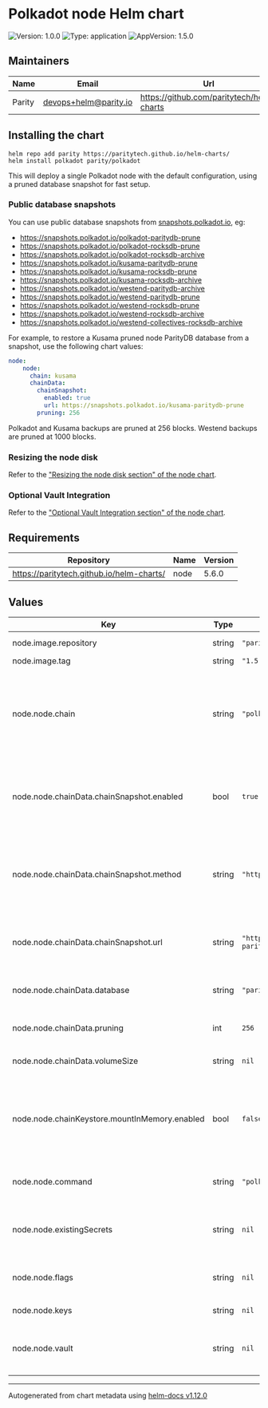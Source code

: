 <!--
DO NOT EDIT README.md manually!
We're using [helm-docs](https://github.com/norwoodj/helm-docs) to render values of the chart.
If you updated values.yaml file make sure to render a new README.md locally before submitting a Pull Request.

If you're using [pre-commit](https://pre-commit.com/) make sure to install the hooks first:
```
pre-commit install
```
REAMDE.md will be updating automatically after that.

Otherwise, you should install helm-docs and manually update README.md. Navigate to repository root and run:
`helm-docs --chart-search-root=charts/node --template-files=README.md.gotmpl`

You may encounter `files were modified by this hook` error after updating README.md.gotmpl file when using pre-commit.
This is intended behaviour. Make sure to run `git add -A` once again to stage changes in the auto-updated REAMDE.md
-->

# Polkadot node Helm chart

![Version: 1.0.0](https://img.shields.io/badge/Version-1.0.0-informational?style=flat-square) ![Type: application](https://img.shields.io/badge/Type-application-informational?style=flat-square) ![AppVersion: 1.5.0](https://img.shields.io/badge/AppVersion-1.5.0-informational?style=flat-square)

## Maintainers

| Name | Email | Url |
| ---- | ------ | --- |
| Parity | <devops+helm@parity.io> | <https://github.com/paritytech/helm-charts> |

## Installing the chart

```console
helm repo add parity https://paritytech.github.io/helm-charts/
helm install polkadot parity/polkadot
```

This will deploy a single Polkadot node with the default configuration, using a pruned database snapshot for fast setup.

### Public database snapshots

You can use public database snapshots from [snapshots.polkadot.io](https://snapshots.polkadot.io/), eg:

- https://snapshots.polkadot.io/polkadot-paritydb-prune
- https://snapshots.polkadot.io/polkadot-rocksdb-prune
- https://snapshots.polkadot.io/polkadot-rocksdb-archive
- https://snapshots.polkadot.io/kusama-paritydb-prune
- https://snapshots.polkadot.io/kusama-rocksdb-prune
- https://snapshots.polkadot.io/kusama-rocksdb-archive
- https://snapshots.polkadot.io/westend-paritydb-archive
- https://snapshots.polkadot.io/westend-paritydb-prune
- https://snapshots.polkadot.io/westend-rocksdb-prune
- https://snapshots.polkadot.io/westend-rocksdb-archive
- https://snapshots.polkadot.io/westend-collectives-rocksdb-archive

For example, to restore a Kusama pruned node ParityDB database from a snapshot, use the following chart values:
```yaml
node:
    node:
      chain: kusama
      chainData:
        chainSnapshot:
          enabled: true
          url: https://snapshots.polkadot.io/kusama-paritydb-prune
        pruning: 256
```

Polkadot and Kusama backups are pruned at 256 blocks. Westend backups are pruned at 1000 blocks.

### Resizing the node disk

Refer to the ["Resizing the node disk section" of the node chart](https://github.com/paritytech/helm-charts/tree/main/charts/node#resizing-the-node-disk).

### Optional Vault Integration

Refer to the ["Optional Vault Integration section" of the node chart](https://github.com/paritytech/helm-charts/tree/main/charts/node#optional-vault-integration).

## Requirements

| Repository | Name | Version |
|------------|------|---------|
| https://paritytech.github.io/helm-charts/ | node | 5.6.0 |

## Values

| Key | Type | Default | Description |
|-----|------|---------|-------------|
| node.image.repository | string | `"parity/polkadot"` | Image repository |
| node.image.tag | string | `"1.5.0"` | Image tag |
| node.node.chain | string | `"polkadot"` | Embedded chain specification to use (eg: polkadot, kusama, paseo, rococo, westend) |
| node.node.chainData.chainSnapshot.enabled | bool | `true` | Enable restoring the chain datababase from a snapshot using  [rclone](https://rclone.org/) |
| node.node.chainData.chainSnapshot.method | string | `"http-filelist"` | Restoration method. One of: gcs, s3, http-single-tar, http-single-tar-lz4, http-filelist |
| node.node.chainData.chainSnapshot.url | string | `"https://snapshots.polkadot.io/polkadot-paritydb-prune"` | The URL to download the chain database snapshot |
| node.node.chainData.database | string | `"paritydb"` | Database backend engine to use |
| node.node.chainData.pruning | int | `256` | State-pruning to set |
| node.node.chainData.volumeSize | string | `nil` | Size of the chain data volume |
| node.node.chainKeystore.mountInMemory.enabled | bool | `false` | Enable mounting keystore in memory keystore using an emptyDir volume |
| node.node.command | string | `"polkadot"` | Command to run within the container |
| node.node.existingSecrets | string | `nil` | Inject keys from already existing Kubernetes secrets |
| node.node.flags | string | `nil` | Flags to add to the Polkadot binary |
| node.node.keys | string | `nil` | Keys to set on the node. |
| node.node.vault | string | `nil` | Inject secrets via Hashicorp Vault annotations |

----------------------------------------------
Autogenerated from chart metadata using [helm-docs v1.12.0](https://github.com/norwoodj/helm-docs/releases/v1.12.0)
